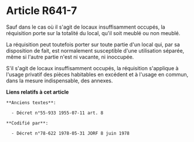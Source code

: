 # Article R641-7

Sauf dans le cas où il s'agit de locaux insuffisamment occupés, la réquisition porte sur la totalité du local, qu'il soit
meublé ou non meublé.

La réquisition peut toutefois porter sur toute partie d'un local qui, par sa disposition de fait, est normalement susceptible
d'une utilisation séparée, même si l'autre partie n'est ni vacante, ni inoccupée.

S'il s'agit de locaux insuffisamment occupés, la réquisition s'applique à l'usage privatif des pièces habitables en excédent
et à l'usage en commun, dans la mesure indispensable, des annexes.

**Liens relatifs à cet article**

	**Anciens textes**:

	  - Décret n°55-933 1955-07-11 art. 8

	**Codifié par**:

	  - Décret n°78-622 1978-05-31 JORF 8 juin 1978
